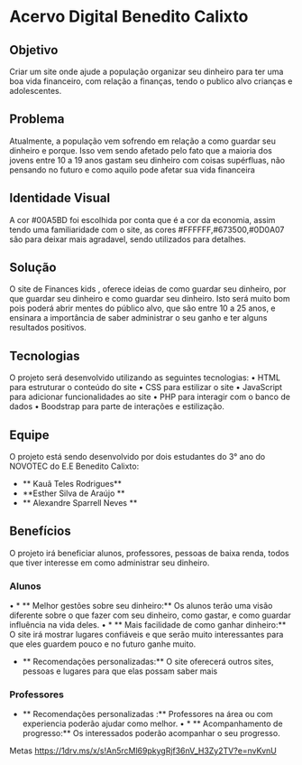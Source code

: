 # **Acervo Digital Benedito Calixto**
## **Objetivo**
Criar um site onde ajude a população organizar seu dinheiro para ter uma boa vida financeiro, com relação a finanças, tendo o publico alvo crianças e adolescentes.
## **Problema**
Atualmente, a população vem sofrendo em relação a como guardar seu dinheiro e porque. Isso vem sendo afetado pelo fato que a maioria dos jovens entre 10 a 19 anos gastam seu dinheiro com coisas supérfluas, não pensando no futuro e como aquilo pode afetar sua vida financeira 
## **Identidade Visual**
A cor #00A5BD foi escolhida por conta que é a cor da economia, assim tendo uma familiaridade com o site, as cores #FFFFFF,#673500,#0D0A07 são para deixar mais agradavel, sendo utilizados para detalhes. 
## **Solução**
O site de Finances kids , oferece ideias de como guardar seu dinheiro, por que guardar seu dinheiro e como guardar seu dinheiro. Isto será muito bom pois poderá abrir mentes do público alvo, que são entre 10 a 25 anos, e ensinara a importância de saber administrar o seu ganho e ter alguns resultados positivos. 
## **Tecnologias**
O projeto será desenvolvido utilizando as seguintes tecnologias:
•	HTML para estruturar o conteúdo do site
•	CSS para estilizar o site
•	JavaScript para adicionar funcionalidades ao site
•	PHP para interagir com o banco de dados
•	Boodstrap para parte de interações e estilização.
## **Equipe**
O projeto está sendo desenvolvido por dois estudantes do 3° ano do NOVOTEC do E.E Benedito Calixto:
* ** Kauã Teles Rodrigues**
* **Esther Silva de Araújo **
* **  Alexandre Sparrell Neves **

## **Benefícios**
O projeto irá beneficiar alunos, professores, pessoas de baixa renda, todos que tiver interesse em como administrar seu dinheiro.
 ### **Alunos**
•	* ** Melhor gestões sobre seu dinheiro:** Os alunos terão uma visão diferente sobre o que fazer com seu dinheiro, como gastar, e como guardar influência na vida deles.
•	* ** Mais facilidade de como ganhar dinheiro:** O site irá mostrar lugares confiáveis e que serão muito interessantes para que eles guardem pouco e no futuro ganhe muito.
* ** Recomendações personalizadas:** O site oferecerá outros sites, pessoas e lugares para que elas possam saber mais 
### **Professores**
* ** Recomendações personalizadas :** Professores na área ou com experiencia poderão ajudar como melhor.
•	* ** Acompanhamento de progresso:** Os interessados poderão acompanhar o seu progresso.
 
Metas 
https://1drv.ms/x/s!An5rcMl69pkygRjf36nV_H3Zy2TV?e=nvKvnU
